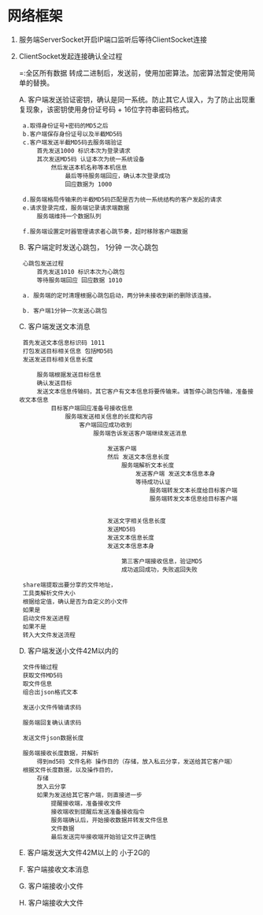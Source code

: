 # 网络框架


1. 服务端ServerSocket开启IP端口监听后等待ClientSocket连接

2. ClientSocket发起连接确认全过程
    
    =:全区所有数据 转成二进制后，发送前，使用加密算法。加密算法暂定使用简单的替换。
    
    A. 客户端发送验证密钥，确认是同一系统。防止其它人误入，为了防止出现重复现象，该密钥使用身份证号码 + 16位字符串密码格式。
        
        a.取得身份证号+密码的MD5之后
        b.客户端保存身份证号以及半截MD5码
        c.客户端发送半截MD5码去服务端验证
            首先发送1000 标识本次为登录请求
            其次发送MD5码 认证本次为统一系统设备
                然后发送本机名称等本机信息
                    最后等待服务端回应，确认本次登录成功
                    回应数据为 1000
        
        d.服务端格局传输来的半截MD5码匹配是否为统一系统结构的客户发起的请求
        e.请求登录完成，服务端记录请求端数据
            服务端维持一个数据队列
                
        f.服务端设置定时器管理请求者心跳节奏，超时移除客户端数据
    
    B. 客户端定时发送心跳包， 1分钟 一次心跳包
        
        心跳包发送过程
            首先发送1010 标识本次为心跳包
            等待服务端回应 回应数据 1010
    
        a. 服务端的定时清理根据心跳包启动，两分钟未接收到新的删除该连接。
        
        b. 客户端1分钟一次发送心跳包
        
    C. 客户端发送文本消息
        
        首先发送文本信息标识码 1011
        打包发送目标相关信息 包括MD5码
        发送发送目标相关信息长度
                
            服务端根据发送目标信息
            确认发送目标
            发送文本信息传输码，其它客户有文本信息将要传输来。请暂停心跳包传输，准备接收文本信息
                目标客户端回应准备号接收信息
                    服务端发送相关信息的长度和内容
                        客户端回应成功收到
                            服务端告诉发送客户端继续发送消息
                
                                发送客户端
                                然后 发送文本信息长度
                                    服务端解析文本长度
                                        发送客户端 发送文本信息本身
                                        等待成功认证
                                            服务端转发文本长度给目标客户端
                                            服务端转发文本信息给目标客户端
                                
                                
                                发送文字相关信息长度
                                发送MD5码
                                发送文本信息长度
                                发送文本信息本身
                                
                                    第三客户端接收信息，验证MD5
                                    成功返回成功，失败返回失败
      
        share端提取出要分享的文件地址，
        工具类解析文件大小
        根据给定值，确认是否为自定义的小文件
        如果是
        启动文件发送进程
        如果不是
        转入大文件发送流程                  
            
    D. 客户端发送小文件42M以内的
     
        文件传输过程
        获取文件MD5码
        取文件信息
        组合出json格式文本
        
        发送小文件传输请求码
        
        服务端回复确认请求码
        
        发送文件json数据长度
        
        服务端接收长度数据，并解析
            得到md5码 文件名称 操作目的（存储，放入私云分享，发送给其它客户端）
        根据文件长度数据，以及操作目的，
            存储
            放入云分享
            如果为发送给其它客户端，则直接进一步
                提醒接收端，准备接收文件
                接收端收到提醒后发送准备接收指令
                服务端确认后，开始接收数据并转发文件信息
                文件数据
                最后发送完毕接收端开始验证文件正确性
            
     E. 客户端发送大文件42M以上的 小于2G的
     
     F. 客户端接收文本消息
     
     G. 客户端接收小文件
     
     H. 客户端接收大文件
        